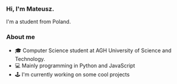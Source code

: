 ### Hi, I'm Mateusz.
I'm a student from Poland.

### About me
- 🎓 Computer Science student at AGH University of Science and Technology.
- 💻 Mainly programming in Python and JavaScript
- 🕹 I'm currently working on some cool projects